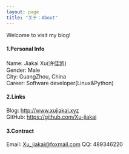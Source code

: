 ```yaml
---
layout: page
title: "关于：About"
---
```

Welcome to visit my blog!

#### 1.Personal Info
Name: Jiakai Xu(许佳凯)  
Gender: Male  
City: GuangZhou, China  
Career: Software developer(Linux&Python)  

#### 2.Links
Blog: <http://www.xujiakai.xyz>  
GitHub: <https://github.com/Xu-jiakai>  


#### 3.Contract
Email: Xu_jiakai@foxmail.com
QQ: 489346220  
